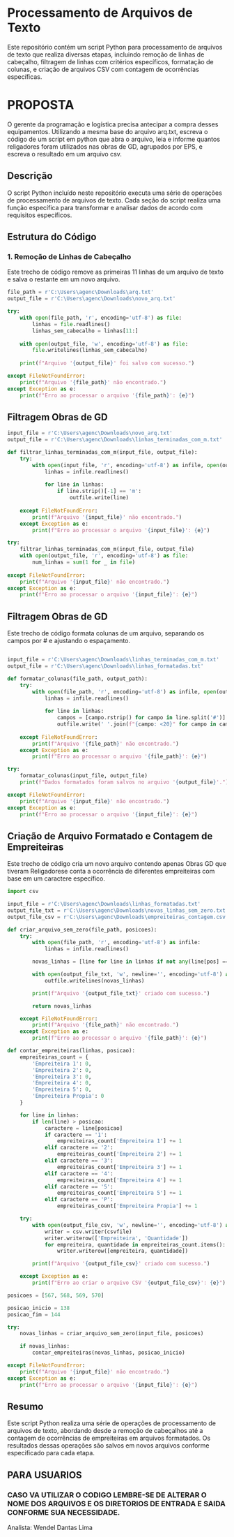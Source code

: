 # Processamento de Arquivos de Texto
Este repositório contém um script Python para processamento de arquivos de texto que realiza diversas etapas, incluindo remoção de linhas de cabeçalho, filtragem de linhas com critérios específicos, formatação de colunas, e criação de arquivos CSV com contagem de ocorrências específicas.

# PROPOSTA
O gerente da programação e logística precisa antecipar a compra desses equipamentos. Utilizando a mesma base do arquivo arq.txt, escreva o código de um script em python que abra o arquivo, leia e informe quantos religadores foram utilizados nas obras de GD, agrupados por EPS, e escreva o resultado em um arquivo csv.

## Descrição

O script Python incluído neste repositório executa uma série de operações de processamento de arquivos de texto. Cada seção do script realiza uma função específica para transformar e analisar dados de acordo com requisitos específicos.

## Estrutura do Código

### 1. Remoção de Linhas de Cabeçalho

Este trecho de código remove as primeiras 11 linhas de um arquivo de texto e salva o restante em um novo arquivo.

```python
file_path = r'C:\Users\agenc\Downloads\arq.txt'
output_file = r'C:\Users\agenc\Downloads\novo_arq.txt'

try:
    with open(file_path, 'r', encoding='utf-8') as file:
        linhas = file.readlines()
        linhas_sem_cabecalho = linhas[11:]
    
    with open(output_file, 'w', encoding='utf-8') as file:
        file.writelines(linhas_sem_cabecalho)
    
    print(f"Arquivo '{output_file}' foi salvo com sucesso.")

except FileNotFoundError:
    print(f"Arquivo '{file_path}' não encontrado.")
except Exception as e:
    print(f"Erro ao processar o arquivo '{file_path}': {e}")
```

## Filtragem Obras de GD
```python
input_file = r'C:\Users\agenc\Downloads\novo_arq.txt'
output_file = r'C:\Users\agenc\Downloads\linhas_terminadas_com_m.txt'

def filtrar_linhas_terminadas_com_m(input_file, output_file):
    try:
        with open(input_file, 'r', encoding='utf-8') as infile, open(output_file, 'w', encoding='utf-8') as outfile:
            linhas = infile.readlines()
            
            for line in linhas:
                if line.strip()[-1] == 'm':
                    outfile.write(line)
    
    except FileNotFoundError:
        print(f"Arquivo '{input_file}' não encontrado.")
    except Exception as e:
        print(f"Erro ao processar o arquivo '{input_file}': {e}")

try:
    filtrar_linhas_terminadas_com_m(input_file, output_file)
    with open(output_file, 'r', encoding='utf-8') as file:
        num_linhas = sum(1 for _ in file)
    
except FileNotFoundError:
    print(f"Arquivo '{input_file}' não encontrado.")
except Exception as e:
    print(f"Erro ao processar o arquivo '{input_file}': {e}")

```

## Filtragem Obras de GD
Este trecho de código formata colunas de um arquivo, separando os campos por # e ajustando o espaçamento.

```python

input_file = r'C:\Users\agenc\Downloads\linhas_terminadas_com_m.txt'
output_file = r'C:\Users\agenc\Downloads\linhas_formatadas.txt'

def formatar_colunas(file_path, output_path):
    try:
        with open(file_path, 'r', encoding='utf-8') as infile, open(output_path, 'w', encoding='utf-8') as outfile:
            linhas = infile.readlines()
            
            for line in linhas:
                campos = [campo.rstrip() for campo in line.split('#')]
                outfile.write(' '.join(f"{campo: <20}" for campo in campos) + '\n')
    
    except FileNotFoundError:
        print(f"Arquivo '{file_path}' não encontrado.")
    except Exception as e:
        print(f"Erro ao processar o arquivo '{file_path}': {e}")

try:
    formatar_colunas(input_file, output_file)
    print(f"Dados formatados foram salvos no arquivo '{output_file}'.")

except FileNotFoundError:
    print(f"Arquivo '{input_file}' não encontrado.")
except Exception as e:
    print(f"Erro ao processar o arquivo '{input_file}': {e}")
```

## Criação de Arquivo Formatado e Contagem de Empreiteiras
Este trecho de código cria um novo arquivo contendo apenas Obras GD que tiveram Religadorese conta a ocorrência de diferentes empreiteiras com base em um caractere específico.

```python
import csv

input_file = r'C:\Users\agenc\Downloads\linhas_formatadas.txt'
output_file_txt = r'C:\Users\agenc\Downloads\novas_linhas_sem_zero.txt'
output_file_csv = r'C:\Users\agenc\Downloads\empreiteiras_contagem.csv'

def criar_arquivo_sem_zero(file_path, posicoes):
    try:
        with open(file_path, 'r', encoding='utf-8') as infile:
            linhas = infile.readlines()

        novas_linhas = [line for line in linhas if not any(line[pos] == '0' for pos in posicoes)]

        with open(output_file_txt, 'w', newline='', encoding='utf-8') as outfile:
            outfile.writelines(novas_linhas)

        print(f"Arquivo '{output_file_txt}' criado com sucesso.")

        return novas_linhas

    except FileNotFoundError:
        print(f"Arquivo '{file_path}' não encontrado.")
    except Exception as e:
        print(f"Erro ao processar o arquivo '{file_path}': {e}")

def contar_empreiteiras(linhas, posicao):
    empreiteiras_count = {
        'Empreiteira 1': 0,
        'Empreiteira 2': 0,
        'Empreiteira 3': 0,
        'Empreiteira 4': 0,
        'Empreiteira 5': 0,
        'Empreiteira Propia': 0
    }

    for line in linhas:
        if len(line) > posicao:
            caractere = line[posicao]
            if caractere == '1':
                empreiteiras_count['Empreiteira 1'] += 1
            elif caractere == '2':
                empreiteiras_count['Empreiteira 2'] += 1
            elif caractere == '3':
                empreiteiras_count['Empreiteira 3'] += 1
            elif caractere == '4':
                empreiteiras_count['Empreiteira 4'] += 1
            elif caractere == '5':
                empreiteiras_count['Empreiteira 5'] += 1
            elif caractere == 'P':
                empreiteiras_count['Empreiteira Propia'] += 1

    try:
        with open(output_file_csv, 'w', newline='', encoding='utf-8') as csvfile:
            writer = csv.writer(csvfile)
            writer.writerow(['Empreiteira', 'Quantidade'])
            for empreiteira, quantidade in empreiteiras_count.items():
                writer.writerow([empreiteira, quantidade])

        print(f"Arquivo '{output_file_csv}' criado com sucesso.")

    except Exception as e:
        print(f"Erro ao criar o arquivo CSV '{output_file_csv}': {e}")

posicoes = [567, 568, 569, 570]

posicao_inicio = 138
posicao_fim = 144

try:
    novas_linhas = criar_arquivo_sem_zero(input_file, posicoes)

    if novas_linhas:
        contar_empreiteiras(novas_linhas, posicao_inicio)

except FileNotFoundError:
    print(f"Arquivo '{input_file}' não encontrado.")
except Exception as e:
    print(f"Erro ao processar o arquivo '{input_file}': {e}")


```

## Resumo

Este script Python realiza uma série de operações de processamento de arquivos de texto, abordando desde a remoção de cabeçalhos até a contagem de ocorrências de empreiteiras em arquivos formatados. Os resultados dessas operações são salvos em novos arquivos conforme especificado para cada etapa.

## PARA USUARIOS
### CASO VA UTILIZAR O CODIGO LEMBRE-SE DE ALTERAR O NOME DOS ARQUIVOS E OS DIRETORIOS DE ENTRADA E SAIDA CONFORME SUA NECESSIDADE.


Analista: Wendel Dantas Lima
